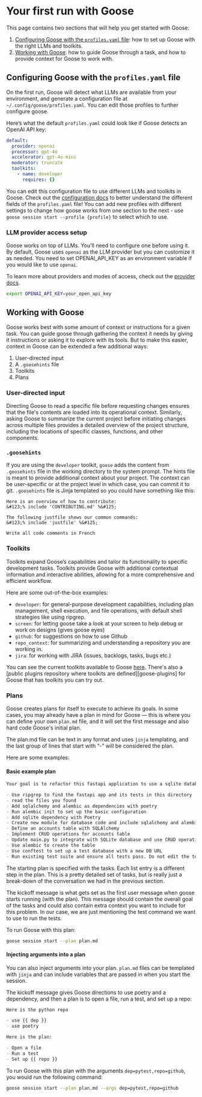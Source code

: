 # Your first run with Goose

This page contains two sections that will help you get started with Goose:

1. [Configuring Goose with the `profiles.yaml` file](#configuring-goose-with-the-profilesyaml-file): how to set up Goose with the right LLMs and toolkits.
2. [Working with Goose](#working-with-goose): how to guide Goose through a task, and how to provide context for Goose to work with.

## Configuring Goose with the `profiles.yaml` file
On the first run, Goose will detect what LLMs are available from your environment, and generate a configuration file at `~/.config/goose/profiles.yaml`. You can edit those profiles to further configure goose. 

Here’s what the default `profiles.yaml` could look like if Goose detects an OpenAI API key:

```yaml
default:
  provider: openai
  processor: gpt-4o
  accelerator: gpt-4o-mini
  moderator: truncate
  toolkits:
    - name: developer
      requires: {}
```

You can edit this configuration file to use different LLMs and toolkits in Goose. Check out the [configuration docs][configuration] to better understand the different fields of the `profiles.yaml` file! You can add new profiles with different settings to change how goose works from one section to the next - use `goose session start --profile {profile}` to select which to use.

### LLM provider access setup

Goose works on top of LLMs.  You'll need to configure one before using it. By default, Goose uses `openai` as the LLM provider but you can customize it as needed. You need to set OPENAI_API_KEY as an environment variable if you would like to use `openai`.

To learn more about providers and modes of access, check out the [provider docs][providers].
```sh
export OPENAI_API_KEY=your_open_api_key
```

## Working with Goose

Goose works best with some amount of context or instructions for a given task. You can guide goose through gathering the context it needs by giving it instructions or asking it to explore with its tools. But to make this easier, context in Goose can be extended a few additional ways:

1. User-directed input
2. A `.goosehints` file
3. Toolkits
4. Plans

### User-directed input

Directing Goose to read a specific file before requesting changes ensures that the file's contents are loaded into its operational context. Similarly, asking Goose to summarize the current project before initiating changes across multiple files provides a detailed overview of the project structure, including the locations of specific classes, functions, and other components.

### `.goosehints`

If you are using the `developer` toolkit, `goose` adds the content from `.goosehints` file in the working directory to the system prompt. The hints file is meant to provide additional context about your project. The context can be user-specific or at the project level in which case, you can commit it to git. `.goosehints` file is Jinja templated so you could have something like this:

```
Here is an overview of how to contribute:
&#123;% include 'CONTRIBUTING.md' %&#125;

The following justfile shows our common commands:
&#123;% include 'justfile' %&#125;

Write all code comments in French
```

### Toolkits

Toolkits expand Goose’s capabilities and tailor its functionality to specific development tasks. Toolkits provide Goose with additional contextual information and interactive abilities, allowing for a more comprehensive and efficient workflow. 

Here are some out-of-the-box examples:

* `developer`: for general-purpose development capabilities, including plan management, shell execution, and file operations, with default shell strategies like using ripgrep.
* `screen`: for letting goose take a look at your screen to help debug or work on designs (gives goose eyes)
* `github`: for suggestions on how to use Github
* `repo_context`: for summarizing and understanding a repository you are working in.
* `jira`: for working with JIRA (issues, backlogs, tasks, bugs etc.)

You can see the current toolkits available to Goose [here][available-toolkits]. There's also a [public plugins repository where toolkits are defined][goose-plugins] for Goose that has toolkits you can try out.

### Plans

Goose creates plans for itself to execute to achieve its goals. In some cases, you may already have a plan in mind for Goose — this is where you can define your own `plan.md` file, and it will set the first message and also hard code Goose's initial plan.

The plan.md file can be text in any format and uses `jinja` templating, and the last group of lines that start with “-” will be considered the plan.

Here are some examples:

#### Basic example plan

```md
Your goal is to refactor this fastapi application to use a sqlite database. Use `pytest -s -v -x` to run the tests when needed. 

- Use ripgrep to find the fastapi app and its tests in this directory
- read the files you found
- Add sqlalchemy and alembic as dependencies with poetry
- Run alembic init to set up the basic configuration
- Add sqlite dependency with Poetry
- Create new module for database code and include sqlalchemy and alembic setup 
- Define an accounts table with SQLAlchemy
- Implement CRUD operations for accounts table  
- Update main.py to integrate with SQLite database and use CRUD operation
- Use alembic to create the table
- Use conftest to set up a test database with a new DB URL
- Run existing test suite and ensure all tests pass. Do not edit the test case behavior, instead use tests to find issues.
```

The starting plan is specified with the tasks. Each list entry is a different step in the plan. This is a pretty detailed set of tasks, but is really just a break-down of the conversation we had in the previous section. 

The kickoff message is what gets set as the first user message when goose starts running (with the plan). This message should contain the overall goal of the tasks and could also contain extra context you want to include for this problem. In our case, we are just mentioning the test command we want to use to run the tests.

To run Goose with this plan:

``` sh
goose session start --plan plan.md
```

#### Injecting arguments into a plan

You can also inject arguments into your plan. `plan.md` files can be templated with `jinja` and can include variables that are passed in when you start the session.

The kickoff message gives Goose directions to use poetry and a dependency, and then a plan is to open a file, run a test, and set up a repo:

```md
Here is the python repo

- use {{ dep }}
- use poetry

Here is the plan:

- Open a file
- Run a test
- Set up {{ repo }}
```

To run Goose with this plan with the arguments `dep=pytest,repo=github`, you would run the following command:

```sh
goose session start --plan plan.md --args dep=pytest,repo=github
```

[configuration]: ../configuration.md
[available-toolkits]: ../plugins/available-toolkits.md
[providers]: ../plugins/providers.md
